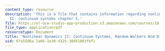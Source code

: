 ```yaml
---
content_type: resource
description: 'This is a file that contains information regarding nonlinear dynamics
  II: continuum systems chapter 5.'
file: https://ol-ocw-studio-app-production.s3.amazonaws.com/courses/18-354j-nonlinear-dynamics-ii-continuum-systems-spring-2015/6fa55d6a1a061e30d32538d51803fbf1_MIT18_354JS15_Ch5.pdf
file_type: application/pdf
resourcetype: Document
title: 'Nonlinear Dynamics II: Continuum Systems, Random Walkers And Diffusion'
uid: 6fa55d6a-1a06-1e30-d325-38d51803fbf1
---
```

